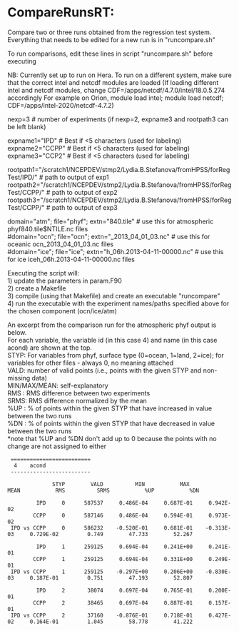 # CompareRunsRT: 
Compare two or three runs obtained from the regression test system. Everything that needs to be edited for a new run is in "runcompare.sh"

To run comparisons, edit these lines in script "runcompare.sh" before executing

NB: Currently set up to run on Hera. To run on a different system, make sure that the correct intel and netcdf modules are loaded 
(If loading different intel and netcdf modules, change CDF=/apps/netcdf/4.7.0/intel/18.0.5.274 accordingly
For example on Orion, module load intel; module load netcdf; CDF=/apps/intel-2020/netcdf-4.7.2)

nexp=3    # number of experiments (if nexp=2, expname3 and rootpath3 can be left blank)  

expname1="IPD"   # Best if <5 characters (used for labeling)
expname2="CCPP"  # Best if <5 characters (used for labeling)
expname3="CCP2"  # Best if <5 characters (used for labeling)

rootpath1="/scratch1/NCEPDEV/stmp2/Lydia.B.Stefanova/fromHPSS/forRegTest/IPD/"   # path to output of exp1
rootpath2="/scratch1/NCEPDEV/stmp2/Lydia.B.Stefanova/fromHPSS/forRegTest/CCPP/"  # path to output of exp2
rootpath3="/scratch1/NCEPDEV/stmp2/Lydia.B.Stefanova/fromHPSS/forRegTest/CCPP/"  # path to output of exp3

domain="atm"; file="phyf"; extn="840.tile"    # use this for atmospheric phyf840.tile$NTILE.nc  files  
\#domain="ocn"; file="ocn"; extn="_2013_04_01_03.nc"  # use this for oceanic ocn_2013_04_01_03.nc files  
\#domain="ice"; file="ice"; extn="h_06h.2013-04-11-00000.nc"  # use this for ice iceh_06h.2013-04-11-00000.nc files  
  


Executing the script will:   
    1) update the parameters in param.F90  
    2) create a Makefile  
    3) compile (using that Makefile) and create an executable "runcompare"  
    4) run the executable with the experiment names/paths specified above for the chosen component (ocn/ice/atm)  
    
An excerpt from the comparison run for the atmospheric phyf output is below.   
For each variable, the variable id (in this case 4) and name (in this case acond) are shown at the top.     
STYP: For variables from phyf, surface type (0=ocean, 1=land, 2=ice); for variables for other files - always 0, no meaning attached    
VALD: number of valid points (i.e., points with the given STYP and non-missing data)     
MIN/MAX/MEAN: self-explanatory   
RMS : RMS difference between two experiments  
SRMS: RMS difference normalized by the mean   
%UP : % of points within the given STYP that have increased in value between the two runs   
%DN : % of points within the given STYP that have decreased in value between the two runs   
*note that  %UP and %DN don't add up to 0 because the points with no change are not assigned to either   

```
 =========================
  4    acond                         
 -------------------------
  
              STYP        VALD          MIN           MAX          MEAN           RMS          SRMS           %UP           %DN
  
         IPD     0      587537     0.486E-04     0.687E-01     0.942E-02
        CCPP     0      587146     0.486E-04     0.594E-01     0.973E-02
 IPD vs CCPP     0      586232    -0.520E-01     0.681E-01    -0.313E-03     0.729E-02         0.749        47.733        52.267
  
         IPD     1      259125     0.694E-04     0.241E+00     0.241E-01
        CCPP     1      259125     0.694E-04     0.331E+00     0.249E-01
 IPD vs CCPP     1      259125    -0.297E+00     0.206E+00    -0.830E-03     0.187E-01         0.751        47.193        52.807
  
         IPD     2       38074     0.697E-04     0.765E-01     0.200E-01
        CCPP     2       38465     0.697E-04     0.887E-01     0.157E-01
 IPD vs CCPP     2       37160    -0.876E-01     0.718E-01     0.427E-02     0.164E-01         1.045        58.778        41.222
 ```
